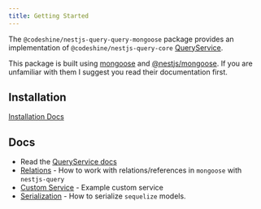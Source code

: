 ```yaml
---
title: Getting Started
---
```


The `@codeshine/nestjs-query-query-mongoose` package provides an implementation of `@codeshine/nestjs-query-core` [QueryService](../../concepts/services.md).

This package is built using [mongoose](https://mongoosejs.com/) and [@nestjs/mongoose](https://docs.nestjs.com/techniques/mongodb). If you are unfamiliar with them I suggest you read their documentation first.

## Installation

[Installation Docs](../../introduction/install.md#nestjs-queryquery-mongoose)

## Docs

- Read the [QueryService docs](../services.mdx)
- [Relations](./relations.mdx) - How to work with relations/references in `mongoose` with `nestjs-query`
- [Custom Service](./custom-service.md) - Example custom service
- [Serialization](./serialization.md) - How to serialize `sequelize` models.
